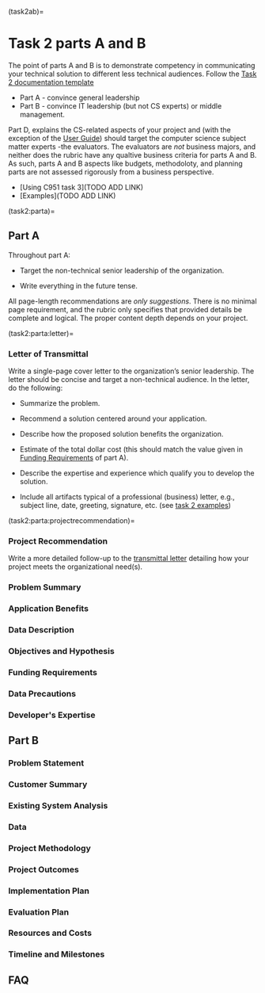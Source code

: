 
(task2ab)=
# Task 2 parts A and B

The point of parts A and B is to demonstrate competency in communicating your technical solution to different less technical audiences. Follow the [Task 2 documentation template](https://westerngovernorsuniversity-my.sharepoint.com/:w:/g/personal/jim_ashe_wgu_edu/ERGxhsNfkbhEutlkXVFITMQBPOmWlkVx1p5H0UisvnBesg?rtime=3q_Efs-u2kg)

- Part A - convince general leadership
- Part B - convince IT leadership (but not CS experts) or middle management.

Part D, explains the CS-related aspects of your project and (with the exception of the [User Guide](task2d:userguide)) should target the computer science subject matter experts -the evaluators. The evaluators are *not* business majors, and neither does the rubric have any qualtive business criteria for parts A and B. As such, parts A and B aspects like budgets, methodoloty, and planning parts are not assessed rigorously from a business perspective. 

- [Using C951 task 3](TODO ADD LINK)
- [Examples](TODO ADD LINK)

(task2:parta)=
## Part A
Throughout part A: 

- Target the non-technical senior leadership of the organization. 

- Write everything in the future tense. 

All page-length recommendations are *only suggestions*. There is no minimal page requirement, and the rubric only specifies that provided details be complete and logical. The proper content depth depends on your project. 

(task2:parta:letter)=
### Letter of Transmittal

Write a single-page cover letter to the organization’s senior leadership. The letter should be concise and target a non-technical audience. In the letter, do the following: 

- Summarize the problem. 

- Recommend a solution centered around your application. 

- Describe how the proposed solution benefits the organization. 

- Estimate of the total dollar cost (this should match the value given in [Funding Requirements](task2:parta:funding) of part A). 

- Describe the expertise and experience which qualify you to develop the solution.  

- Include all artifacts typical of a professional (business) letter, e.g., subject line, date, greeting, signature, etc. (see [task 2 examples](resources:examples))

(task2:parta:projectrecommendation)=
### Project Recommendation

Write a more detailed follow-up to the [transmittal letter](task2:parta:letter) detailing how your project meets the organizational need(s). 

### Problem Summary

### Application Benefits

### Data Description

### Objectives and Hypothesis

### Funding Requirements

### Data Precautions

### Developer's Expertise

## Part B

### Problem Statement

### Customer Summary

### Existing System Analysis

### Data

### Project Methodology

### Project Outcomes

### Implementation Plan

### Evaluation Plan

### Resources and Costs

### Timeline and Milestones

## FAQ

